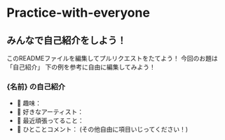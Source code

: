 # Practice-with-everyone

## みんなで自己紹介をしよう！
このREADMEファイルを編集してプルリクエストをたてよう！
今回のお題は「自己紹介」
下の例を参考に自由に編集してみよう！

### {名前} の自己紹介
- 🔭 趣味：
- 🎵 好きなアーティスト：
- 🌱 最近頑張ってること：
- 💬 ひとことコメント：
(その他自由に項目いじってください！)